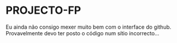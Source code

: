 # PROJECTO-FP


Eu ainda não consigo mexer muito bem com o interface do github. Provavelmente devo ter posto o código num sítio incorrecto...
